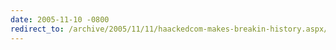 ```yaml
---
date: 2005-11-10 -0800
redirect_to: /archive/2005/11/11/haackedcom-makes-breakin-history.aspx/
---
```

